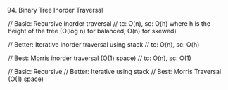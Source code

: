 94. Binary Tree Inorder Traversal

// Basic: Recursive inorder traversal
// tc: O(n), sc: O(h) where h is the height of the tree (O(log n) for balanced, O(n) for skewed)

// Better: Iterative inorder traversal using stack
// tc: O(n), sc: O(h)

// Best: Morris inorder traversal (O(1) space)
// tc: O(n), sc: O(1)


// Basic: Recursive
// Better: Iterative using stack
// Best: Morris Traversal (O(1) space)